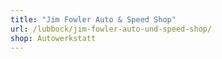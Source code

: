 ```yaml
---
title: "Jim Fowler Auto & Speed Shop"
url: /lubbock/jim-fowler-auto-und-speed-shop/
shop: Autowerkstatt
---
```

